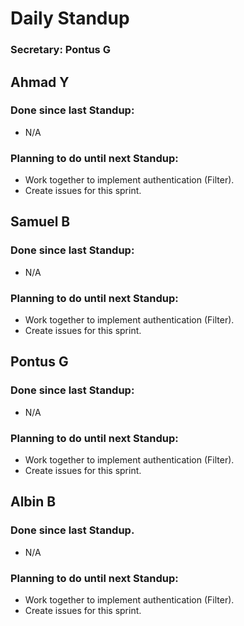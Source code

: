 # Daily Standup

### Secretary: Pontus G

## Ahmad Y

### Done since last Standup:

- N/A

### Planning to do until next Standup:

- Work together to implement authentication (Filter).
- Create issues for this sprint.



## Samuel B

### Done since last Standup:

- N/A

### Planning to do until next Standup:

- Work together to implement authentication (Filter).
- Create issues for this sprint.



## Pontus G

### Done since last Standup:

- N/A

### Planning to do until next Standup:

- Work together to implement authentication (Filter).
- Create issues for this sprint.



## Albin B

### Done since last Standup.

- N/A


### Planning to do until next Standup:

- Work together to implement authentication (Filter).
- Create issues for this sprint.